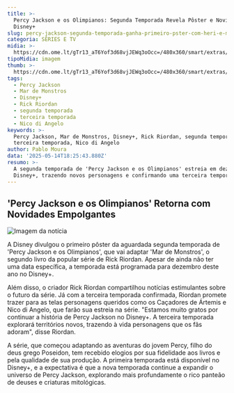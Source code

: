 ```yaml
---
title: >-
  Percy Jackson e os Olimpianos: Segunda Temporada Revela Pôster e Novidades no
  Disney+
slug: percy-jackson-segunda-temporada-ganha-primeiro-pster-com-heri-e-monstro
categoria: SÉRIES E TV
midia: >-
  https://cdn.ome.lt/gTr13_aT6Yof3d68vjJEWq3oOcc=/480x360/smart/extras/conteudos/percy-jackson-elenco-temporada-2_FzVKLzR.jpg
tipoMidia: imagem
thumb: >-
  https://cdn.ome.lt/gTr13_aT6Yof3d68vjJEWq3oOcc=/480x360/smart/extras/conteudos/percy-jackson-elenco-temporada-2_FzVKLzR.jpg
tags:
  - Percy Jackson
  - Mar de Monstros
  - Disney+
  - Rick Riordan
  - segunda temporada
  - terceira temporada
  - Nico di Angelo
keywords: >-
  Percy Jackson, Mar de Monstros, Disney+, Rick Riordan, segunda temporada,
  terceira temporada, Nico di Angelo
author: Pablo Moura
data: '2025-05-14T18:25:43.880Z'
resumo: >-
  A segunda temporada de 'Percy Jackson e os Olimpianos' estreia em dezembro no
  Disney+, trazendo novos personagens e confirmando uma terceira temporada.
---
```


## 'Percy Jackson e os Olimpianos' Retorna com Novidades Empolgantes

![Imagem da notícia](https://cdn.ome.lt/qnuDNmouQ42MIxTqyI-MHKhFmFw=/fit-in/837x500/smart/uploads/conteudo/fotos/percy-jackson-poster.jpg)

A Disney divulgou o primeiro pôster da aguardada segunda temporada de 'Percy Jackson e os Olimpianos', que vai adaptar 'Mar de Monstros', o segundo livro da popular série de Rick Riordan. Apesar de ainda não ter uma data específica, a temporada está programada para dezembro deste ano no Disney+.

Além disso, o criador Rick Riordan compartilhou notícias estimulantes sobre o futuro da série. Já com a terceira temporada confirmada, Riordan promete trazer para as telas personagens queridos como os Caçadores de Ártemis e Nico di Angelo, que farão sua estreia na série. "Estamos muito gratos por continuar a história de Percy Jackson no Disney+. A terceira temporada explorará territórios novos, trazendo à vida personagens que os fãs adoram", disse Riordan.

A série, que começou adaptando as aventuras do jovem Percy, filho do deus grego Poseidon, tem recebido elogios por sua fidelidade aos livros e pela qualidade de sua produção. A primeira temporada está disponível no Disney+, e a expectativa é que a nova temporada continue a expandir o universo de Percy Jackson, explorando mais profundamente o rico panteão de deuses e criaturas mitológicas.
